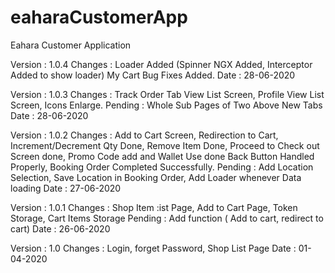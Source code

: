 # eaharaCustomerApp
Eahara Customer Application

Version : 1.0.4
Changes : Loader Added (Spinner NGX Added, Interceptor Added to show loader) My Cart Bug Fixes Added.
Date : 28-06-2020

Version : 1.0.3
Changes : Track Order Tab View List Screen, Profile View List Screen, Icons Enlarge.
Pending : Whole Sub Pages of Two Above New Tabs
Date : 28-06-2020

Version : 1.0.2
Changes : Add to Cart Screen, Redirection to Cart, Increment/Decrement Qty Done, 
          Remove Item Done, Proceed to Check out Screen done, Promo Code add and Wallet Use done
          Back Button Handled Properly, Booking Order Completed Successfully.
Pending : Add Location Selection, Save Location in Booking Order, Add Loader whenever Data loading
Date : 27-06-2020

Version : 1.0.1
Changes : Shop Item :ist Page, Add to Cart Page, Token Storage, Cart Items Storage
Pending : Add function ( Add to cart, redirect to cart)
Date : 26-06-2020

Version : 1.0
Changes : Login, forget Password, Shop List Page
Date : 01-04-2020


